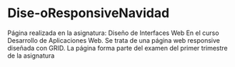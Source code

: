 # Dise-oResponsiveNavidad
Página realizada en la asignatura: Diseño de Interfaces Web
En el curso Desarrollo de Aplicaciones Web.
Se trata de una página web responsive diseñada con GRID. 
La página forma parte del examen del primer trimestre de la asignatura 
